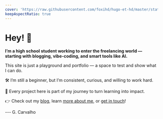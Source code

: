 ```yaml
---
cover: 'https://raw.githubusercontent.com/foxihd/hugo-et-hd/master/static/svg/flowlines/22.svg'
keepAspectRatio: true
---
```


# Hey! 👋  
**I’m a high school student working to enter the freelancing world — starting with blogging, vibe-coding, and smart tools like AI.**

This site is just a playground and portfolio — a space to test and show what I can do.

🛠️ I’m still a beginner, but I’m consistent, curious, and willing to work hard.

🧠 Every project here is part of my journey to turn learning into impact.

👉 Check out my [blog](/posts), learn [more about me](/about), or [get in touch](/contact)!


--- G. Carvalho
